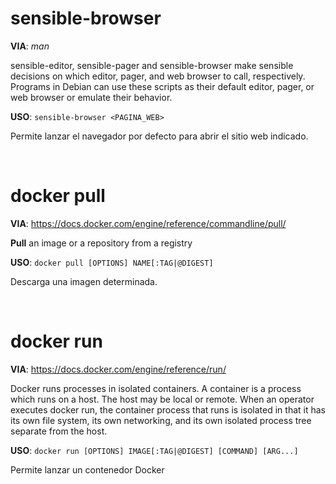 # sensible-browser
**VIA**: *man*

sensible-editor,  sensible-pager  and  sensible-browser  make  sensible decisions  on  which  editor,  pager,  and web browser to call, respectively.  Programs in Debian can use these scripts as their default editor, pager, or web browser or emulate their behavior.

**USO**: `sensible-browser <PAGINA_WEB>`

Permite lanzar el navegador por defecto para abrir el sitio web indicado.

&nbsp;

# docker pull
**VIA**: <https://docs.docker.com/engine/reference/commandline/pull/>

**Pull** an image or a repository from a registry

**USO**: `docker pull [OPTIONS] NAME[:TAG|@DIGEST]`

Descarga una imagen determinada.

&nbsp;

# docker run
**VIA**: <https://docs.docker.com/engine/reference/run/>

Docker runs processes in isolated containers. A container is a process which runs on a host. The host may be local or remote. When an operator executes docker run, the container process that runs is isolated in that it has its own file system, its own networking, and its own isolated process tree separate from the host.

**USO**: `docker run [OPTIONS] IMAGE[:TAG|@DIGEST] [COMMAND] [ARG...]`

Permite lanzar un contenedor Docker

